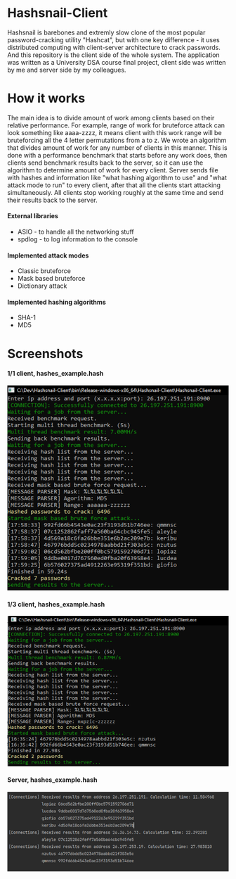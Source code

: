 # Hashsnail-Client
Hashsnail is barebones and extremly slow clone of the most popular password-cracking utility "Hashcat", but with one key difference - it uses distributed computing with client-server architecture to crack passwords. And this repository is the client side of the whole system. The application was written as a University DSA course final project, client side was written by me and server side by my colleagues.

# How it works
The main idea is to divide amount of work among clients based on their relative performance. For example, range of work for bruteforce attack can look something like aaaa-zzzz, it means client with this work range will be bruteforcing all the 4 letter permutations from a to z. We wrote an algorithm that divides amount of work for any number of clients in this manner. This is done with a performance benchmark that starts before any work does, then clients send benchmark results back to the server, so it can use the algorithm to determine amount of work for every client. Server sends file with hashes and information like "what hashing algorithm to use" and "what attack mode to run" to every client, after that all the clients start attacking simultaneously. All clients stop working roughly at the same time and send their results back to the server.

#### External libraries
- ASIO - to handle all the networking stuff
- spdlog - to log information to the console 

#### Implemented attack modes
 - Classic bruteforce
 - Mask based bruteforce
 - Dictionary attack

#### Implemented hashing algorithms
 - SHA-1 
 - MD5

# Screenshots

#### 1/1 client, hashes_example.hash
![This is an image](/examples/screenshots/1.png)

#### 1/3 client, hashes_example.hash
![This is an image](/examples/screenshots/4.png)

#### Server, hashes_example.hash
![This is an image](/examples/screenshots/5.png)


